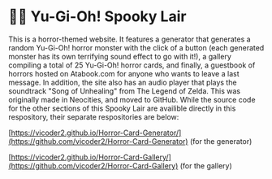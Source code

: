 # 👻😱 Yu-Gi-Oh! Spooky Lair
This is a horror-themed website. It features a generator that generates a random Yu-Gi-Oh! horror monster with the click of a button (each generated monster has its own terrifying sound effect to go with it!), a gallery compiling a total of 25 Yu-Gi-Oh! horror cards, and finally, a guestbook of horrors hosted on Atabook.com for anyone who wants to leave a last message. In addition, the site also has an audio player that plays the soundtrack "Song of Unhealing" from The Legend of Zelda.
This was originally made in Neocities, and moved to GitHub. While the source code for the other sections of this Spooky Lair are availible directly in this respository, their separate respositories are below:

[https://vicoder2.github.io/Horror-Card-Generator/](https://github.com/vicoder2/Horror-Card-Generator) (for the generator)

[https://vicoder2.github.io/Horror-Card-Gallery/](https://github.com/vicoder2/Horror-Card-Gallery) (for the gallery)
